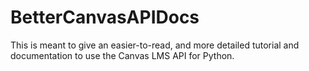 # BetterCanvasAPIDocs
This is meant to give an easier-to-read, and more detailed tutorial and documentation to use the Canvas LMS API for Python.
